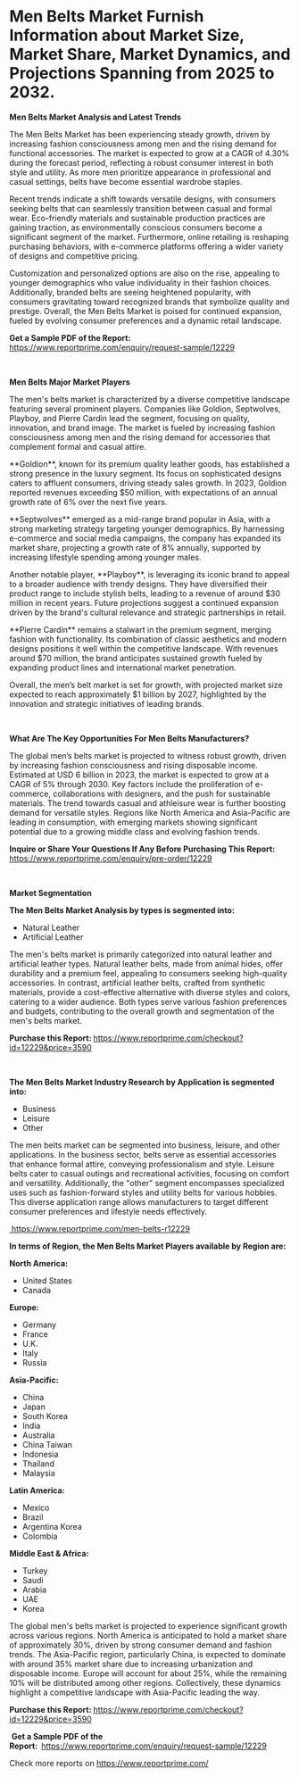 <p><h1>Men Belts Market Furnish Information about Market Size, Market Share, Market Dynamics, and Projections Spanning from 2025 to 2032.</h1></p><p><strong>Men Belts Market Analysis and Latest Trends</strong></p>
<p><p>The Men Belts Market has been experiencing steady growth, driven by increasing fashion consciousness among men and the rising demand for functional accessories. The market is expected to grow at a CAGR of 4.30% during the forecast period, reflecting a robust consumer interest in both style and utility. As more men prioritize appearance in professional and casual settings, belts have become essential wardrobe staples.</p><p>Recent trends indicate a shift towards versatile designs, with consumers seeking belts that can seamlessly transition between casual and formal wear. Eco-friendly materials and sustainable production practices are gaining traction, as environmentally conscious consumers become a significant segment of the market. Furthermore, online retailing is reshaping purchasing behaviors, with e-commerce platforms offering a wider variety of designs and competitive pricing.</p><p>Customization and personalized options are also on the rise, appealing to younger demographics who value individuality in their fashion choices. Additionally, branded belts are seeing heightened popularity, with consumers gravitating toward recognized brands that symbolize quality and prestige. Overall, the Men Belts Market is poised for continued expansion, fueled by evolving consumer preferences and a dynamic retail landscape.</p></p>
<p><strong>Get a Sample PDF of the Report:&nbsp;</strong> <a href="https://www.reportprime.com/enquiry/request-sample/12229?utm_campaign=3540&utm_medium=2&utm_source=Github&utm_content=ia&utm_term=18032025&utm_id=men-belts">https://www.reportprime.com/enquiry/request-sample/12229</a></p>
<p>&nbsp;</p>
<p><strong>Men Belts Major Market Players</strong></p>
<p><p>The men's belts market is characterized by a diverse competitive landscape featuring several prominent players. Companies like Goldion, Septwolves, Playboy, and Pierre Cardin lead the segment, focusing on quality, innovation, and brand image. The market is fueled by increasing fashion consciousness among men and the rising demand for accessories that complement formal and casual attire.</p><p>**Goldion**, known for its premium quality leather goods, has established a strong presence in the luxury segment. Its focus on sophisticated designs caters to affluent consumers, driving steady sales growth. In 2023, Goldion reported revenues exceeding $50 million, with expectations of an annual growth rate of 6% over the next five years.</p><p>**Septwolves** emerged as a mid-range brand popular in Asia, with a strong marketing strategy targeting younger demographics. By harnessing e-commerce and social media campaigns, the company has expanded its market share, projecting a growth rate of 8% annually, supported by increasing lifestyle spending among younger males.</p><p>Another notable player, **Playboy**, is leveraging its iconic brand to appeal to a broader audience with trendy designs. They have diversified their product range to include stylish belts, leading to a revenue of around $30 million in recent years. Future projections suggest a continued expansion driven by the brand's cultural relevance and strategic partnerships in retail.</p><p>**Pierre Cardin** remains a stalwart in the premium segment, merging fashion with functionality. Its combination of classic aesthetics and modern designs positions it well within the competitive landscape. With revenues around $70 million, the brand anticipates sustained growth fueled by expanding product lines and international market penetration.</p><p>Overall, the men’s belt market is set for growth, with projected market size expected to reach approximately $1 billion by 2027, highlighted by the innovation and strategic initiatives of leading brands.</p></p>
<p>&nbsp;</p>
<p><strong>What Are The Key Opportunities For Men Belts Manufacturers?</strong></p>
<p><p>The global men’s belts market is projected to witness robust growth, driven by increasing fashion consciousness and rising disposable income. Estimated at USD 6 billion in 2023, the market is expected to grow at a CAGR of 5% through 2030. Key factors include the proliferation of e-commerce, collaborations with designers, and the push for sustainable materials. The trend towards casual and athleisure wear is further boosting demand for versatile styles. Regions like North America and Asia-Pacific are leading in consumption, with emerging markets showing significant potential due to a growing middle class and evolving fashion trends.</p></p>
<p><strong>Inquire or Share Your Questions If Any Before Purchasing This Report:</strong> <a href="https://www.reportprime.com/enquiry/pre-order/12229?utm_campaign=3540&utm_medium=2&utm_source=Github&utm_content=ia&utm_term=18032025&utm_id=men-belts">https://www.reportprime.com/enquiry/pre-order/12229</a></p>
<p>&nbsp;</p>
<p><strong>Market Segmentation</strong></p>
<p><strong>The Men Belts Market Analysis by types is segmented into:</strong></p>
<p><ul><li>Natural Leather</li><li>Artificial Leather</li></ul></p>
<p><p>The men's belts market is primarily categorized into natural leather and artificial leather types. Natural leather belts, made from animal hides, offer durability and a premium feel, appealing to consumers seeking high-quality accessories. In contrast, artificial leather belts, crafted from synthetic materials, provide a cost-effective alternative with diverse styles and colors, catering to a wider audience. Both types serve various fashion preferences and budgets, contributing to the overall growth and segmentation of the men's belts market.</p></p>
<p><strong>Purchase this Report:&nbsp;</strong><a href="https://www.reportprime.com/checkout?id=12229&price=3590&utm_campaign=3540&utm_medium=2&utm_source=Github&utm_content=ia&utm_term=18032025&utm_id=men-belts">https://www.reportprime.com/checkout?id=12229&price=3590</a></p>
<p>&nbsp;</p>
<p><strong>The Men Belts Market Industry Research by Application is segmented into:</strong></p>
<p><ul><li>Business</li><li>Leisure</li><li>Other</li></ul></p>
<p><p>The men belts market can be segmented into business, leisure, and other applications. In the business sector, belts serve as essential accessories that enhance formal attire, conveying professionalism and style. Leisure belts cater to casual outings and recreational activities, focusing on comfort and versatility. Additionally, the "other" segment encompasses specialized uses such as fashion-forward styles and utility belts for various hobbies. This diverse application range allows manufacturers to target different consumer preferences and lifestyle needs effectively.</p></p>
<p><a href="https://www.reportprime.com/men-belts-r12229?utm_campaign=3540&utm_medium=2&utm_source=Github&utm_content=ia&utm_term=18032025&utm_id=men-belts">&nbsp;https://www.reportprime.com/men-belts-r12229</a></p>
<p><strong>In terms of Region, the Men Belts Market Players available by Region are:</strong></p>
<p>
    <p> <strong> North America: </strong>
        <ul>
            <li>United States</li>
            <li>Canada</li>
        </ul>
        </p> 
    <p> <strong> Europe: </strong>
        <ul>
            <li>Germany</li>
            <li>France</li>
            <li>U.K.</li>
            <li>Italy</li>
            <li>Russia</li>
        </ul>
        </p> 
    <p> <strong> Asia-Pacific: </strong>
        <ul>
            <li>China</li>
            <li>Japan</li>
            <li>South Korea</li>
            <li>India</li>
            <li>Australia</li>
            <li>China Taiwan</li>
            <li>Indonesia</li>
            <li>Thailand</li>
            <li>Malaysia</li>
        </ul>
        </p> 
    <p> <strong> Latin America: </strong>
        <ul>
            <li>Mexico</li>
            <li>Brazil</li>
            <li>Argentina Korea</li>
            <li>Colombia</li>
        </ul>
        </p> 
    <p> <strong> Middle East & Africa: </strong>
        <ul>
            <li>Turkey</li>
            <li>Saudi</li>
            <li>Arabia</li>
            <li>UAE</li>
            <li>Korea</li>
        </ul>
    </p>
    </p>
<p><p>The global men's belts market is projected to experience significant growth across various regions. North America is anticipated to hold a market share of approximately 30%, driven by strong consumer demand and fashion trends. The Asia-Pacific region, particularly China, is expected to dominate with around 35% market share due to increasing urbanization and disposable income. Europe will account for about 25%, while the remaining 10% will be distributed among other regions. Collectively, these dynamics highlight a competitive landscape with Asia-Pacific leading the way.</p></p>
<p><strong>Purchase this Report: </strong><a href="https://www.reportprime.com/checkout?id=12229&price=3590&utm_campaign=3540&utm_medium=2&utm_source=Github&utm_content=ia&utm_term=18032025&utm_id=men-belts">https://www.reportprime.com/checkout?id=12229&price=3590</a></p>
<p>&nbsp;<strong>Get a Sample PDF of the Report:&nbsp;&nbsp;</strong><a href="https://www.reportprime.com/enquiry/request-sample/12229?utm_campaign=3540&utm_medium=2&utm_source=Github&utm_content=ia&utm_term=18032025&utm_id=men-belts">https://www.reportprime.com/enquiry/request-sample/12229</a></p>
<p><strong></strong></p>
<p>Check more reports on <a href="https://www.reportprime.com/?utm_campaign=3540&utm_medium=2&utm_source=Github&utm_content=ia&utm_term=18032025&utm_id=men-belts">https://www.reportprime.com/</a></p>